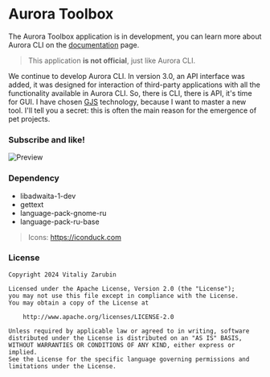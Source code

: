 # Aurora Toolbox

The Aurora Toolbox application is in development, you can learn more about Aurora CLI on the [documentation](https://keygenqt.github.io/aurora-cli/) page.

> This application **is not official**, just like Aurora CLI.

We continue to develop Aurora CLI. In version 3.0, an API interface was added, it was designed for interaction of third-party applications with all the functionality available in Aurora CLI. So, there is CLI, there is API, it's time for GUI. I have chosen [GJS](https://gjs.guide/) technology, because I want to master a new tool. I'll tell you a secret: this is often the main reason for the emergence of pet projects.

### Subscribe and like!

![Preview](https://raw.githubusercontent.com/keygenqt/aurora-toolbox/refs/heads/main/files/preview3.png)

### Dependency

- libadwaita-1-dev
- gettext
- language-pack-gnome-ru
- language-pack-ru-base

> Icons: https://iconduck.com

### License

```
Copyright 2024 Vitaliy Zarubin

Licensed under the Apache License, Version 2.0 (the "License");
you may not use this file except in compliance with the License.
You may obtain a copy of the License at

    http://www.apache.org/licenses/LICENSE-2.0

Unless required by applicable law or agreed to in writing, software
distributed under the License is distributed on an "AS IS" BASIS,
WITHOUT WARRANTIES OR CONDITIONS OF ANY KIND, either express or implied.
See the License for the specific language governing permissions and
limitations under the License.
```
